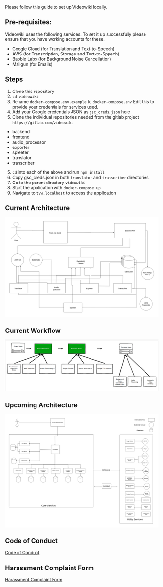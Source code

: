 Please follow this guide to set up Videowiki locally.

## Pre-requisites:
Videowiki uses the following services. To set it up successfully please ensure
that you have working accounts for these.
- Google Cloud (for Translation and Text-to-Speech)
- AWS (for Transcription, Storage and Text-to-Sppech)
- Babble Labs (for Background Noise Cancellation)
- Mailgun (for Emails)

## Steps
1. Clone this repository
2. `cd videowiki`
2. Rename `docker-compose.env.example` to `docker-compose.env` Edit this to provide your credentials for services used.
3. Add your Google credentials JSON as `gsc_creds.json` here
4. Clone the individual repositories needed from the gitlab project `https://gitlab.com/videowiki`
- backend
- frontend
- audio_processor
- exporter
- spleeter
- translator
- transcriber
5. `cd` into each of the above and run `npm install`
6. Copy gsc_creds.json in both `translator` and `transcriber` directories
7. Go to the parent directory `videowiki`
8. Start the application with `docker-compose up`
9. Navigate to `tvw.localhost` to access the application

## Current Architecture
![Current Architecture](Current_Architecture.jpg)

## Current Workflow
![Workflow](Workflow.png)

## Upcoming Architecture
![Upcoming Architecture](Upcoming_Architecture.jpg)

## Code of Conduct
[Code of Conduct](Code_of_Conduct.docx)

## Harassment Complaint Form
[Harassment Complaint Form](https://docs.google.com/forms/d/e/1FAIpQLScMR9EqywvmTrxBiDc3QQG0E50XsnCU8LO7olFQ_7yFgy2Okg/viewform)

